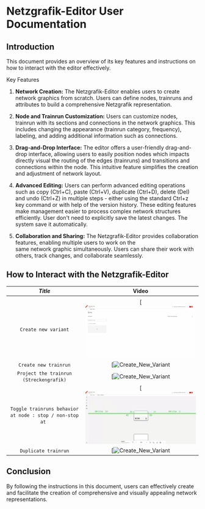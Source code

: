 # Netzgrafik-Editor User Documentation 

## Introduction

This document provides an overview of its key features and instructions on how to interact with 
the editor effectively.

Key Features
1. **Network Creation:**
   The Netzgrafik-Editor enables users to create network graphics from scratch. 
   Users can define nodes, trainruns and attributes to build a comprehensive Netzgrafik representation.

2. **Node and Trainrun Customization:**
   Users can customize nodes, trainrun with its sections and connections in the network graphics. 
   This includes changing the appearance (trainrun category, frequency), labeling, and adding 
   additional information such as connections.

3. **Drag-and-Drop Interface:**
   The editor offers a user-friendly drag-and-drop interface, allowing users to easily position nodes
   which impacts directly visual the routing of the edges (trainruns) and transitions and connections
   within the node. This intuitive feature simplifies the creation and adjustment of network layout.

4. **Advanced Editing:**
   Users can perform advanced editing operations such as copy (Ctrl+C), paste (Ctrl+V), 
   duplicate (Ctrl+D), delete (Del) and undo (Ctrl+Z) in multiple steps - either using the 
   standard Ctrl+z key command or with help of the version history. These editing features make 
   management easier  to process complex network structures efficiently. User don't need to 
   explicitly save the latest changes. The system save it automatically.

5. **Collaboration and Sharing:**
   The Netzgrafik-Editor provides collaboration features, enabling multiple users to work on the  
   same network graphic simultaneously. Users can share their work with others, track changes, 
   and collaborate seamlessly.

## How to Interact with the Netzgrafik-Editor

|                            *Title*                            |                                    Video                                    |
|:-------------------------------------------------------------:|:---------------------------------------------------------------------------:|
|                                                               |                                                                             |
|                   ```Create new variant```                    | [![Create_New_Variant](./animated_images/2024-01-25-Create_New_Variant.gif) |
|                   ```Create new trainrun```                   | [![Create_New_Variant](./animated_images/2024-01-25-Create_New_Trainrun.gif) |
|          ```Project the trainrun (Streckengrafik)```          | [![Create_New_Variant](./animated_images/2024-01-25-Project_Along_Trainrun_Streckengrafik.gif) |
| ```Toggle trainruns behavior at node : stop / non-stop at ``` | [![Create_New_Variant](./animated_images/2024-01-25-Toogle_Stop_NonStop_trainrun_at_node.gif) |
|                ```Duplicate trainrun```                       | [![Create_New_Variant](./animated_images/2024-1-25-Duplicate_Trainrun_ctr_d.gif) |

## Conclusion

By following the instructions in this document, users can effectively create and facilitate the creation of comprehensive and visually appealing network representations.